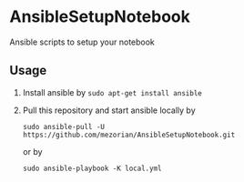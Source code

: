 # AnsibleSetupNotebook
Ansible scripts to setup your notebook

## Usage
1. Install ansible by `sudo apt-get install ansible`
2. Pull this repository and start ansible locally by 

   ```
   sudo ansible-pull -U https://github.com/mezorian/AnsibleSetupNotebook.git
   ```
   or by
   
   ```
   sudo ansible-playbook -K local.yml
   ```

